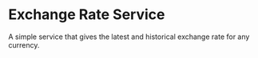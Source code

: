 # Exchange Rate Service
A simple service that gives the latest and historical exchange rate for any currency.
